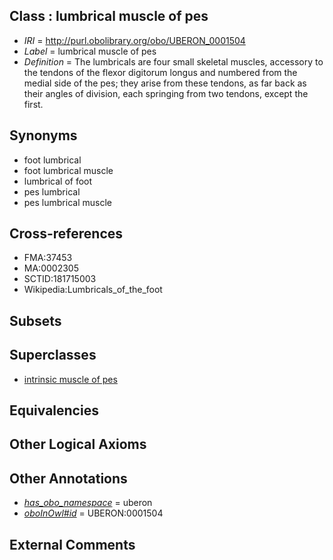 
## Class : lumbrical muscle of pes

 * *IRI* = http://purl.obolibrary.org/obo/UBERON_0001504
 * *Label* = lumbrical muscle of pes
 * *Definition* = The lumbricals are four small skeletal muscles, accessory to the tendons of the flexor digitorum longus and numbered from the medial side of the pes; they arise from these tendons, as far back as their angles of division, each springing from two tendons, except the first.

## Synonyms

 * foot lumbrical
 * foot lumbrical muscle
 * lumbrical of foot
 * pes lumbrical
 * pes lumbrical muscle

## Cross-references

 * FMA:37453
 * MA:0002305
 * SCTID:181715003
 * Wikipedia:Lumbricals_of_the_foot

## Subsets


## Superclasses

 * [intrinsic muscle of pes](../../UBERON/78/UBERON_0014378.md)

## Equivalencies


## Other Logical Axioms


## Other Annotations

 * *[has_obo_namespace](../../ce/oboInOwl#hasOBONamespace.md)* = uberon
 * *[oboInOwl#id](../../id/oboInOwl#id.md)* = UBERON:0001504

## External Comments

